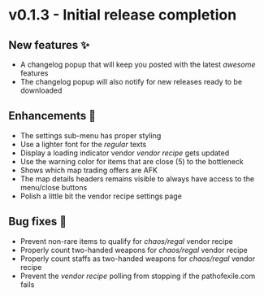 # v0.1.3 - Initial release completion

## New features ✨
- A changelog popup that will keep you posted with the latest _awesome_ features
- The changelog popup will also notify for new releases ready to be downloaded

## Enhancements 💅
- The settings sub-menu has proper styling
- Use a lighter font for the _regular_ texts
- Display a loading indicator vendor _vendor recipe_ gets updated
- Use the warning color for items that are close (5) to the bottleneck
- Shows which map trading offers are AFK
- The map details headers remains visible to always have access to the menu/close buttons
- Polish a little bit the vendor recipe settings page

## Bug fixes 🐛
- Prevent non-rare items to qualify for _chaos/regal_ vendor recipe
- Properly count two-handed weapons for _chaos/regal_ vendor recipe
- Properly count staffs as two-handed weapons for _chaos/regal_ vendor recipe
- Prevent the _vendor recipe_ polling from stopping if the pathofexile.com fails
